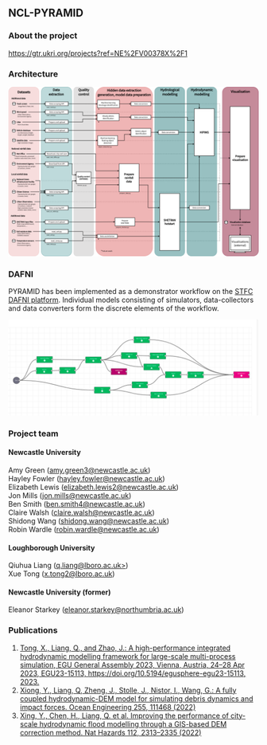 ## NCL-PYRAMID

### About the project

https://gtr.ukri.org/projects?ref=NE%2FV00378X%2F1

### Architecture
![PYRAMID overall architecture](./img/workflow.drawio.png)

### DAFNI
PYRAMID has been implemented as a demonstrator workflow on the [STFC DAFNI platform](https://www.dafni.ac.uk/). Individual models consisting of simulators, data-collectors and data converters form the discrete elements of the workflow.

![PYRAMID DAFNI workflow](./img/dafni-workflow.png)

### Project team
#### Newcastle University
Amy Green ([amy.green3@newcastle.ac.uk](mailto:amy.green3@newcastle.ac.uk))  
Hayley Fowler ([hayley.fowler@newcastle.ac.uk](mailto:hayley.fowler@newcastle.ac.uk))  
Elizabeth Lewis ([elizabeth.lewis2@newcastle.ac.uk](mailto:elizabeth.lewis2@newcastle.ac.uk))  
Jon Mills ([jon.mills@newcastle.ac.uk](mailto:jon.mills@newcastle.ac.uk))  
Ben Smith ([ben.smith4@newcastle.ac.uk](mailto:ben.smith4@newcastle.ac.uk))  
Claire Walsh ([claire.walsh@newcastle.ac.uk](mailto:claire.walsh@newcastle.ac.uk))  
Shidong Wang ([shidong.wang@newcastle.ac.uk](mailto:shidong.wang@newcastle.ac.uk))  
Robin Wardle ([robin.wardle@newcastle.ac.uk](mailto:robin.wardle@newcastle.ac.uk))  

#### Loughborough University
Qiuhua Liang ([q.liang@lboro.ac.uk>](mailto:q.liang@lboro.ac.uk))  
Xue Tong ([x.tong2@lboro.ac.uk](mailto:x.tong2@lboro.ac.uk))  

#### Newcastle University (former)
Eleanor Starkey ([eleanor.starkey@northumbria.ac.uk](mailto:eleanor.starkey@northumbria.ac.uk))


### Publications
1. [Tong, X., Liang, Q., and Zhao, J.: A high-performance integrated hydrodynamic modelling framework for large-scale multi-process simulation, EGU General Assembly 2023, Vienna, Austria, 24–28 Apr 2023, EGU23-15113, https://doi.org/10.5194/egusphere-egu23-15113, 2023.](https://doi.org/10.5194/egusphere-egu23-15113)
2. [Xiong, Y., Liang, Q, Zheng, J., Stolle, J., Nistor, I., Wang, G.: A fully coupled hydrodynamic-DEM model for simulating debris dynamics and impact forces. Ocean Engineering 255, 111468 (2022)](https://doi.org/10.1016/j.oceaneng.2022.111468)
3. [Xing, Y., Chen, H., Liang, Q. et al. Improving the performance of city-scale hydrodynamic flood modelling through a GIS-based DEM correction method. Nat Hazards 112, 2313–2335 (2022)](https://link.springer.com/article/10.1007/s11069-022-05267-1)
